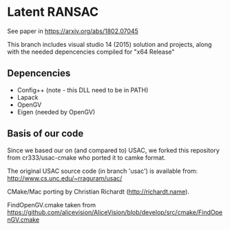 # Latent RANSAC
See paper in https://arxiv.org/abs/1802.07045

This branch includes visual studio 14 (2015) solution and projects, along with the needed depencencies compiled for "x64 Release"                                                

## Depencencies

* Config++ (note - this DLL need to be in PATH)
* Lapack
* OpenGV
* Eigen (needed by OpenGV)



## Basis of our code

Since we based our on (and compared to) USAC, we forked this repository from cr333/usac-cmake who ported it to camke format. 

The original USAC source code (in branch 'usac') is available from:
http://www.cs.unc.edu/~rraguram/usac/

CMake/Mac porting by Christian Richardt (http://richardt.name).

FindOpenGV.cmake taken from  https://github.com/alicevision/AliceVision/blob/develop/src/cmake/FindOpenGV.cmake